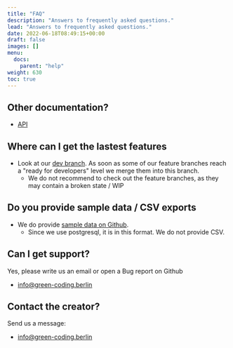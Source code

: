```yaml
---
title: "FAQ"
description: "Answers to frequently asked questions."
lead: "Answers to frequently asked questions."
date: 2022-06-18T08:49:15+00:00
draft: false
images: []
menu:
  docs:
    parent: "help"
weight: 630
toc: true
---
```


## Other documentation?

- [API](https://api.green-coding.berlin)

## Where can I get the lastest features
- Look at our [dev branch](https://github.com/green-coding-berlin/green-metrics-tool/tree/dev). As soon as some of our feature branches reach a "ready for developers" level we merge them into this branch.
    + We do not recommend to check out the feature branches, as they may contain a broken state / WIP

## Do you provide sample data / CSV exports
- We do provide [sample data on Github](https://github.com/green-coding-berlin/sample-data). 
    + Since we use postgresql, it is in this format. We do not provide CSV.

## Can I get support?

Yes, please write us an email or open a Bug report on Github
- [info@green-coding.berlin](mailto:info@green-coding.berlin)

## Contact the creator?

Send us a message:

- [info@green-coding.berlin](mailto:info@green-coding.berlin)
